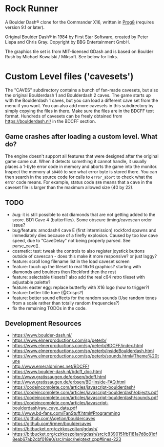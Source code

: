 Rock Runner
===========

A Boulder Dash® clone for the Commander X16, written in [Prog8](https://prog8.readthedocs.io) (requires version 9.1 or later).

Original Boulder Dash® in 1984 by First Star Software, created by Peter Liepa and Chris Gray.
Copyright by BBG Entertainment GmbH.

The graphics tile set is from MIT-licensed GDash and is based on Boulder Rush by Michael Kowalski / Miksoft. See below for links.


Custom Level files ('cavesets')
===============================

The "CAVES" subdirectory contains a bunch of fan-made cavesets,
but also the original Boulderdash 1 and Boulderdash 2 caves.
The game starts up with the Boulderdash 1 caves, but you can load a different cave set from the menu if you want.
You can also add more cavesets in this subdirectory by simply copying the files in there. Make sure the files are in the BDCFF text format.
Hundreds of cavesets can be freely obtained from https://boulderdash.nl/ in the BDCFF section.


Game crashes after loading a custom level. What do?
---------------------------------------------------

The engine doesn't support all features that were designed after the original game came out.
When it detects something it cannot handle, it usually places a 1-byte error code in memory and aborts the game
into the monitor.
Inspect the memory at `$0400` to see what error byte is stored there.
You can then search in the source code for calls to `error_abort` to check what the error code means. 
For example, status code `$86` means that a cave in the caveset file is larger than the maximum allowed size (40 by 22).


TODO
----
- *bug:* it is still possible to eat diamonds that are not getting added to the score. BD1 Cave 4 (butterflies). Some obscure timing/cavescan order issue?
- bug/feature: arnodash4 cave E (first intermission) rockford spawns and immediately dies because of a firefly explosion. Caused by too low cave speed, due to "CaveDelay" not being properly parsed. See parse_cave().
- cosmetic: test: tweak the controls to also register joystick buttons outside of cavescan - does this make it more responsive? or just laggy?
- feature: scroll long filename list in the load caveset screen
- feature: touch up the tileset to real 16x16 graphics? starting with diamonds and boulders then Rockford then the rest
- feature: selectable tilesets?  also add the real c64 retro tileset with adjustable palette?
- feature: easter egg: replace butterfly with X16 logo (how to trigger?)
- feature: better title tune (@Crisps?)
- feature: better sound effects for the random sounds (Use random tones from a scale rather than totally random frequencies?)
- fix the remaining TODOs in the code.


Development Resources
---------------------

* https://www.boulder-dash.nl/
* https://www.elmerproductions.com/sp/peterb/
* https://www.elmerproductions.com/sp/peterb/BDCFF/index.html
* https://www.elmerproductions.com/sp/peterb/insideBoulderdash.html
* https://www.elmerproductions.com/sp/peterb/sounds.html#Theme%20tune
* http://www.emeraldmines.net/BDCFF/
* https://www.boulder-dash.nl/bdcff_doc.html
* http://www.gratissaugen.de/erbsen/bdcff.html
* http://www.gratissaugen.de/erbsen/BD-Inside-FAQ.html
* https://codeincomplete.com/articles/javascript-boulderdash/
* https://codeincomplete.com/articles/javascript-boulderdash/objects.pdf
* https://codeincomplete.com/articles/javascript-boulderdash/sounds.pdf
* https://codeincomplete.com/articles/javascript-boulderdash/raw_cave_data.pdf
* http://www.bd-fans.com/FanStuff.html#Programming
* https://github.com/Agetian/bouldercaves
* https://github.com/irmen/bouldercaves
* https://bitbucket.org/czirkoszoltan/gdash/
* https://bitbucket.org/czirkoszoltan/gdash/src/c8390151fb1181a7d8c81df8eab67ab2cbf018e0/src/misc/helptext.cpp#lines-223

